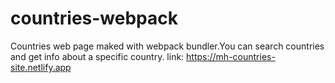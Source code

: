 # countries-webpack
Countries web page maked with webpack bundler.You can search countries and get info about a specific country.
link: https://mh-countries-site.netlify.app
